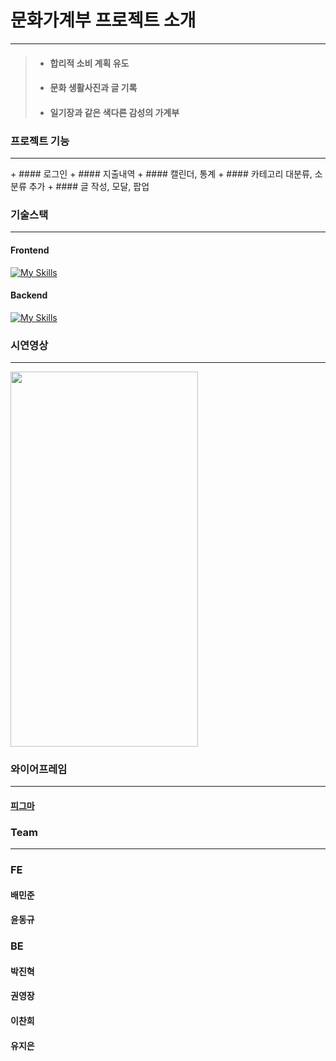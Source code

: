 # 문화가계부 프로젝트 소개
<hr/>

> + #### 합리적 소비 계획 유도
> + #### 문화 생활사진과 글 기록
> + #### 일기장과 같은 색다른 감성의 가계부

### 프로젝트 기능
<hr/>
+ #### 로그인
+ #### 지출내역 
+ #### 캘린더, 통계
+ #### 카테고리 대분류, 소분류 추가
+ #### 글 작성, 모달, 팝업 

### 기술스택
<hr/>

#### Frontend
[![My Skills](https://skillicons.dev/icons?i=html,css,js,react,ts,redux,styledcomponents,vite,git,vscode)](https://skillicons.dev)

#### Backend
[![My Skills](https://skillicons.dev/icons?i=java,mysql)](https://skillicons.dev)

### 시연영상
<hr/>

<img src="https://user-images.githubusercontent.com/103413040/222675624-1f5126bf-04ed-423b-944d-294327ffab73.gif" width="300" height="600"/>

### 와이어프레임
<hr/>

#### <a href="https://www.figma.com/file/Z4r9QKgLsIGKaQmNEqkHw2/second-project?node-id=0%3A1&t=dh7wRQ8InFe6iQmL-1">피그마</a>


### Team
<hr/>

### FE
#### 배민준
#### 윤동규

### BE
#### 박진혁
#### 권영장
#### 이찬희
#### 유지은
